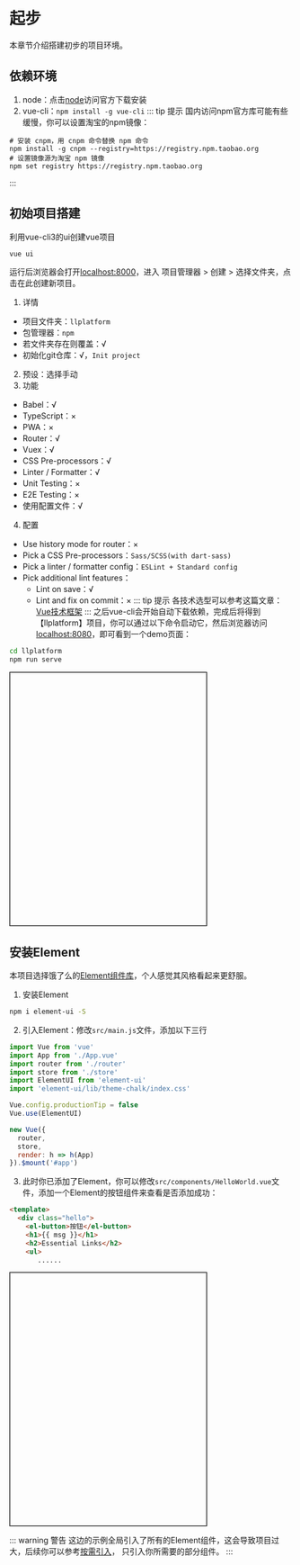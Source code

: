 # 起步
本章节介绍搭建初步的项目环境。

## 依赖环境
1. node：点击[node](https://nodejs.org/zh-cn/)访问官方下载安装
2. vue-cli：`npm install -g vue-cli`
::: tip 提示
国内访问npm官方库可能有些缓慢，你可以设置淘宝的npm镜像：
```
# 安装 cnpm，用 cnpm 命令替换 npm 命令
npm install -g cnpm --registry=https://registry.npm.taobao.org
# 设置镜像源为淘宝 npm 镜像
npm set registry https://registry.npm.taobao.org
```
:::

## 初始项目搭建
利用vue-cli3的ui创建vue项目
``` bash
vue ui
```
运行后浏览器会打开[localhost:8000](localhost:8000)，进入 项目管理器 > 创建 > 选择文件夹，点击在此创建新项目。
1. 详情
  - 项目文件夹：`llplatform`
  - 包管理器：`npm`
  - 若文件夹存在则覆盖：√
  - 初始化git仓库：√，`Init project`
2. 预设：选择手动
3. 功能
  - Babel：√
  - TypeScript：×
  - PWA：×
  - Router：√
  - Vuex：√
  - CSS Pre-processors：√
  - Linter / Formatter：√
  - Unit Testing：×
  - E2E Testing：×
  - 使用配置文件：√
4. 配置
  - Use history mode for router：×
  - Pick a CSS Pre-processors：`Sass/SCSS(with dart-sass)`
  - Pick a linter / formatter config：`ESLint + Standard config`
  - Pick additional lint features：
    - Lint on save：√
    - Lint and fix on commit：×
::: tip 提示
各技术选型可以参考这篇文章：[Vue技术框架](https://linjinze999.github.io/learning/vue/technology.html)
:::
之后vue-cli会开始自动下载依赖，完成后将得到【llplatform】项目，你可以通过以下命令启动它，然后浏览器访问[localhost:8080](localhost:8080)，即可看到一个demo页面：
``` bash
cd llplatform
npm run serve
```
<img :src="$withBase('/assets/img/vue-llplatform/start-demo.PNG')" height="450" width="350" style="border: 1px solid #000">

## 安装Element
本项目选择饿了么的[Element组件库](http://element-cn.eleme.io/#/zh-CN/component/installation)，个人感觉其风格看起来更舒服。
1. 安装Element
``` bash
npm i element-ui -S
```
2. 引入Element：修改`src/main.js`文件，添加以下三行
``` js {5,6,9}
import Vue from 'vue'
import App from './App.vue'
import router from './router'
import store from './store'
import ElementUI from 'element-ui'
import 'element-ui/lib/theme-chalk/index.css'

Vue.config.productionTip = false
Vue.use(ElementUI)

new Vue({
  router,
  store,
  render: h => h(App)
}).$mount('#app')

```
3. 此时你已添加了Element，你可以修改`src/components/HelloWorld.vue`文件，添加一个Element的按钮组件来查看是否添加成功：
``` html {3}
<template>
  <div class="hello">
    <el-button>按钮</el-button>
    <h1>{{ msg }}</h1>
    <h2>Essential Links</h2>
    <ul>
       ......
```

<img :src="$withBase('/assets/img/vue-llplatform/start-demo-element.PNG')" height="450" width="350" style="border: 1px solid #000">

::: warning 警告
这边的示例全局引入了所有的Element组件，这会导致项目过大，后续你可以参考[按需引入](https://element.eleme.io/#/zh-CN/component/quickstart#an-xu-yin-ru)，
只引入你所需要的部分组件。
:::
